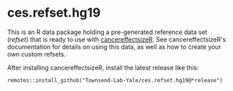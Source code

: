 # ces.refset.hg19
This is an R data package holding a pre-generated reference data set (*refset*) that is ready to use with [cancereffectsizeR](https://townsend-lab-yale.github.io/cancereffectsizeR/). See cancereffectsizeR's documentation for details on using this data, as well as how to create your own custom refsets. 

After installing cancereffectsizeR, install the latest release like this:

`remotes::install_github("Townsend-Lab-Yale/ces.refset.hg19@*release")`
